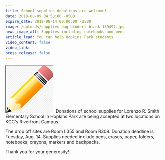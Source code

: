 ```yaml
---
title: School supplies donations are welcome!
date: 2018-08-09 04:58:00 -0500
expire_date: 2018-08-14 00:00:00 -0500
image: /uploads/supplies-bag-binders-blank-159497.jpg
news_image_alt: Supplies including notebooks and pens
article_lead: You can help Hopkins Park students
video_content: false
video_link:
press_release: false
---
```


![](/uploads/pencil150x150.JPG)&nbsp; Donations of school supplies for Lorenzo R. Smith Elementary School in Hopkins Park are being accepted at two locations on KCC's Riverfront Campus.

The drop off sites are Room L355 and Room R308. Donation deadline is Tuesday, Aug. 14. Supplies needed include pens, erases, paper, folders, notebooks, crayons, markers and backpacks.&nbsp;

Thank you for your generosity!